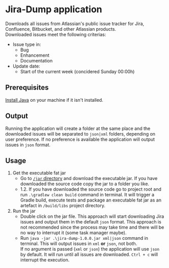 # Jira-Dump application 

Downloads all issues from Atlassian's public issue tracker for Jira, Confluence, Bitbucket, and other Atlassian products.  
Downloaded issues meet the following criterias:
  - Issue type in:
    * Bug
    * Enhancement
    * Documentation
  - Update date:
    * Start of the current week (concidered Sunday 00:00h)

## Prerequisites
[Install Java](https://www.java.com/en/download/) on your machine if it isn't installed.

## Output

Running the application will create a folder at the same place and the downloaded issues will be separated to `json|xml` folders, 
depending on user preference. If no preference is available the application will output issues in `json` format.

## Usage

1. Get the executable fat jar  
   - Go to [`/jar` directory](https://github.com/NikolovNikolay/Jira-Dump/tree/master/jar "Go to jar!") and download the executable jar. If you have 
  downloaded the source code copy the jar to a folder you like.  
   - 1.2. If you have downloaded the source code go to project root and run `.\gradlew clean build` command in terminal. It will trigger a
   Gradle build, execute tests and package an executable fat jar as an artefact in `/build/libs` project directory.
2. Run the jar
   - Double click on the jar file. This approach will start downloading Jira issues and output them in the default `json` format. This 
   approach is not recommended since the process may take time and there will be no way to interrupt it (some task manager maybe).
   - Run `java -jar .\jira-dump-1.0.0.jar xml|json` command in terminal. This will output issues in `xml` **or** `json`, not both.  
   If no argument is passed (`xml` or `json`) the application will use `json` by default. It will run until all issues are downloaded. `Ctrl + c` 
   will interrupt the execution.
   
